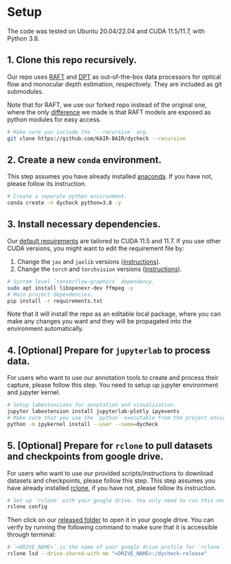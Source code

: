 # Setup

The code was tested on Ubuntu 20.04/22.04 and CUDA 11.5/11.7, with Python 3.8.

## 1. Clone this repo recursively.

Our repo uses [RAFT](https://github.com/princeton-vl/RAFT/) and [DPT](https://github.com/isl-org/DPT) as out-of-the-box data processors for optical flow and
monocular depth estimation, respectively.
They are included as git submodules.

Note that for RAFT, we use our forked repo instead of the original one, where the only [difference](https://github.com/hangg7/raft/commit/d5057a70e090f042c8fb492a15327a766073dbf8) we made is that RAFT models are exposed as python modules for easy access.

```bash
# Make sure you include the `--recursive` arg.
git clone https://github.com/KAIR-BAIR/dycheck --recursive
```

## 2. Create a new `conda` environment.

This step assumes you have already installed [anaconda](https://www.anaconda.com/). If you have not, please follow its instruction.

```bash
# Create a seperate python environment.
conda create -n dycheck python=3.8 -y

```

## 3. Install necessary dependencies.

Our [default requirements](../requirements.txt) are tailored to CUDA 11.5 and 11.7. If you use other CUDA versions, you might want to edit the requirement file by:

1. Change the `jax` and `jaxlib` versions ([instructions](https://github.com/google/jax#installation)).
2. Change the `torch` and `torchvision` versions ([instructions](https://pytorch.org/)).

```bash
# System level `tensorflow-graphics` dependency.
sudo apt install libopenexr-dev ffmpeg -y
# Main project dependencies.
pip install -r requirements.txt
```

Note that it will install the repo as an editable local package, where you can make any changes you want and they will be propagated into the environment automatically.

## 4. [Optional] Prepare for `jupyterlab` to process data.

For users who want to use our annotation tools to create and process their capture, please follow this step. You need to setup up jupyter environment and jupyter kernel.

```bash
# Setup labextensions for annotation and visualization.
jupyter labextension install jupyterlab-plotly ipyevents
# Make sure that you use the `python` executable from the project environment.
python -m ipykernel install --user --name=dycheck
```

## 5. [Optional] Prepare for `rclone` to pull datasets and checkpoints from google drive.

For users who want to use our provided scripts/instructions to download datasets and checkpoints, please follow this step. This step assumes you have already installed [rclone](https://rclone.org/install/), if you have not, please follow its instruction.

```bash
# Set up `rclone` with your google drive. You only need to run this once.
rclone config
```

Then click on our [released folder](https://drive.google.com/drive/folders/1bjGw6NMxJAanoAyIBC1xvJJDUGM61LvU?usp=sharing) to open it in your google drive. You can verify by running the following command to make sure that it is accessible through terminal:

```bash
# `<DRIVE_NAME>` is the name of your google drive profile for `rclone`.
rclone lsd --drive-shared-with-me "<DRIVE_NAME>:/dycheck-release"
```
